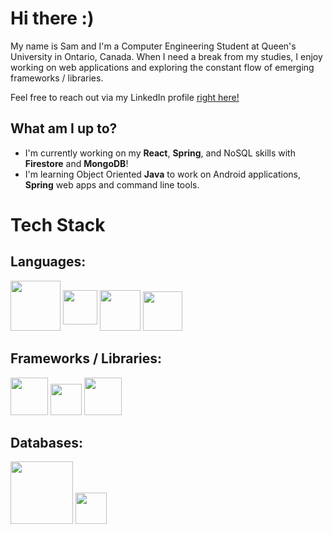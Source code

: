 # Hi there :)

<p>My name is Sam and I'm a Computer Engineering Student at Queen's University in Ontario, Canada. When I need a break from my studies, I enjoy working on web applications and exploring the constant flow of emerging frameworks / libraries. 

Feel free to reach out via my LinkedIn profile [right here!](https://www.linkedin.com/in/samuelemardthibault/)
</p>


## What am I up to?
- I'm currently working on my **React**, **Spring**, and NoSQL skills with **Firestore** and **MongoDB**!
- I'm learning Object Oriented **Java** to work on Android applications, **Spring** web apps and command line tools.


# Tech Stack

## Languages:

<html>
<style>
#cpp{
    position: relative;
    top: -10px;
}

#python{
    position: relative;
    top: -7px;
    right:-10px;
}

#js{
    position: relative;
    top: -10px;
    right: -17px;
}

#springboot{
    position: relative;
    right: -13px;
}

#flask{
    position: relative;
    right: -20px;
    top: 4px;
}

#react{
    position: relative;
    right: -22px;
}

#firebase{
    position: relative;
    top: -15px;
}


</style>
</html>

<div id="languages">
<img id="java" src="https://brandslogos.com/wp-content/uploads/images/large/java-logo-1.png" width="80">
<img id="cpp" src="https://upload.wikimedia.org/wikipedia/commons/thumb/1/18/ISO_C%2B%2B_Logo.svg/306px-ISO_C%2B%2B_Logo.svg.png" width="55">
<img id="python" src="https://brandslogos.com/wp-content/uploads/images/large/python-logo.png" width="65px">
<img id="js" src="https://upload.wikimedia.org/wikipedia/commons/6/6a/JavaScript-logo.png" width="63px">

</div>

## Frameworks / Libraries:

<div id="frameworks">
<img id="springboot" src="https://dz2cdn1.dzone.com/storage/temp/12434118-spring-boot-logo.png" width="60px">
<img id="flask" src="https://cdn.freebiesupply.com/logos/large/2x/flask-logo-png-transparent.png" width="50px">
<img id="react" src="https://upload.wikimedia.org/wikipedia/commons/thumb/a/a7/React-icon.svg/2300px-React-icon.svg.png" width="60px">
</div>


## Databases:

<div id="db">
    <img id="mongo" src="https://api.civo.com/k3s-marketplace/mongodb.png" width="100"/>     
    <img id="firebase" src="https://firebase.google.com/downloads/brand-guidelines/PNG/logo-vertical.png" width="50"/>
<div>

